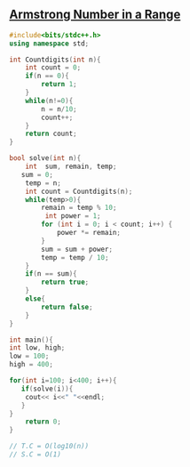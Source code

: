 ## [Armstrong Number in a Range](https://prepinsta.com/cpp-program/cpp-program-to-find-armstrong-numbers-between-two-intervals/)
```cpp
#include<bits/stdc++.h>
using namespace std;

int Countdigits(int n){
    int count = 0;
    if(n == 0){
        return 1;
    }
    while(n!=0){
        n = n/10;
        count++;
    }
    return count;
}

bool solve(int n){
    int  sum, remain, temp;
   sum = 0;
    temp = n;
    int count = Countdigits(n);
    while(temp>0){
        remain = temp % 10;
         int power = 1;
        for (int i = 0; i < count; i++) {
            power *= remain;
        }
        sum = sum + power;
        temp = temp / 10;
    }
    if(n == sum){
        return true;
    }
    else{
        return false;
    }
}

int main(){
int low, high;
low = 100;
high = 400;

for(int i=100; i<400; i++){
   if(solve(i)){
    cout<< i<<" "<<endl;
   }
}
    return 0;
}

// T.C = O(log10(n))
// S.C = O(1)
```
